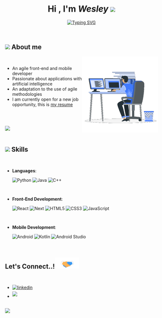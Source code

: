 
<h1 align="center"><b>Hi , I'm <i>Wesley</i> </b><img src="https://media.giphy.com/media/hvRJCLFzcasrR4ia7z/giphy.gif" width="35"></h1>
<!--  -->
<p align="center">
  <a href="https://git.io/typing-svg"><img src="https://readme-typing-svg.herokuapp.com?font=Fira+Code&weight=500&size=24&pause=1000&center=true&vCenter=true&width=435&lines=Computer+Engineer;Software+Engineer;Computer+Vision+Specialist" alt="Typing SVG" /></a>
</p>


<br>



	
## <picture><img src = "https://i.ibb.co/DwLqsq6/hacker-operando-uma-ilustracao-do-icone-dos-desenhos-animados-laptop-conceito-de-icone-de-tecnologia.png" width = 70px></picture> **About me**

<picture> <img align="right" src="https://github.com/0xAbdulKhalid/0xAbdulKhalid/raw/main/assets/mdImages/Right_Side.gif" width = 250px></picture>

<br>

- An agile front-end and mobile developer
- Passionate about applications with artificial intelligence
- An adaptation to the use of agile methodologies
- I am currently open for a new job opportunity, this is [my resume](https://drive.google.com/file/d/1ytvKHsjss0Kgi9sb4i0cbGIIp2MOeRd_/view?usp=sharing)

<br><br>

<img src="https://user-images.githubusercontent.com/73097560/115834477-dbab4500-a447-11eb-908a-139a6edaec5c.gif"><br><br>

## <img src="https://media2.giphy.com/media/QssGEmpkyEOhBCb7e1/giphy.gif?cid=ecf05e47a0n3gi1bfqntqmob8g9aid1oyj2wr3ds3mg700bl&rid=giphy.gif" width ="25"><b> Skills</b>
<br>

<p align="center">

- **Languages**:
  
    ![Python](https://img.shields.io/badge/Python%20-%2314354C.svg?style=for-the-badge&logo=python&logoColor=white)
    ![Java](https://img.shields.io/badge/Java%20-%23FF7800.svg?style=for-the-badge&logo=java&logoColor=orange)
    ![C++](https://img.shields.io/badge/C++%20-%2300599C.svg?style=for-the-badge&logo=c%2B%2B&logoColor=white)

<br>   
    
- **Front-End Development**:
 
   ![React](https://img.shields.io/badge/React%20-%23007BFF.svg?style=for-the-badge&logo=react&logoColor=white)
   ![Next](https://img.shields.io/badge/NextJS%20-%23000000.svg?style=for-the-badge&logo=nextdotjs&logoColor=white)
   ![HTML5](https://img.shields.io/badge/HTML5%20-%23E34F26.svg?style=for-the-badge&logo=html5&logoColor=white)
   ![CSS3](https://img.shields.io/badge/CSS%20-%231572B6.svg?style=for-the-badge&logo=css3&logoColor=white)
   ![JavaScript](https://img.shields.io/badge/JavaScript%20-%23F7DF1E.svg?style=for-the-badge&logo=javascript&logoColor=black)

<br>

- **Mobile Development**:
 
   ![Android](https://img.shields.io/badge/Android%20-%2334A853.svg?style=for-the-badge&logo=android&logoColor=white)
   ![Kotlin](https://img.shields.io/badge/Kotlin%20-%237F52FF.svg?style=for-the-badge&logo=kotlin&logoColor=white)
   ![Android Studio](https://img.shields.io/badge/Android%20Studio%20-%233DDC84.svg?style=for-the-badge&logo=androidstudio&logoColor=white)
    
<br>

</p>

## <b> Let's Connect..!</b><img src="https://github.com/0xAbdulKhalid/0xAbdulKhalid/raw/main/assets/mdImages/handshake.gif" width ="80">
<br>
<div align='left'>

<ul>

<li>
<a href="https://www.linkedin.com/in/souza-wesley/" target="_blank">
<img src="https://img.shields.io/badge/linkedin:  Wesley%20Souza%20-300acee.svg?color=405DE6&style=for-the-badge&logo=linkedin&logoColor=white" alt=linkedin style="margin-bottom: 5px;"/>
</a>
</li>

<li>
<a href="mailto:souzawes93@gmail.com" target="_blank">
<img src="https://img.shields.io/badge/gmail:  Wesley%20Souza-%23EA4335.svg?style=for-the-badge&logo=gmail&logoColor=white" t=mail style="margin-bottom: 5px;" />
</a>
</li>
	
</ul>
</div>

<br>
<img src="https://user-images.githubusercontent.com/73097560/115834477-dbab4500-a447-11eb-908a-139a6edaec5c.gif">
<br>
<br>
<br>
